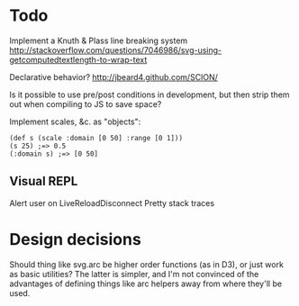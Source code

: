 Todo
====

Implement a Knuth & Plass line breaking system
  http://stackoverflow.com/questions/7046986/svg-using-getcomputedtextlength-to-wrap-text


Declarative behavior?
  http://jbeard4.github.com/SCION/


Is it possible to use pre/post conditions in development, but then strip them out when compiling to JS to save space?


Implement scales, &c. as "objects":

    (def s (scale :domain [0 50] :range [0 1]))
    (s 25) ;=> 0.5
    (:domain s) ;=> [0 50]


Visual REPL
-----------

Alert user on LiveReloadDisconnect
Pretty stack traces



Design decisions
================

Should thing like svg.arc be higher order functions (as in D3), or just work as basic utilities?
The latter is simpler, and I'm not convinced of the advantages of defining things like arc helpers away from where they'll be used.
